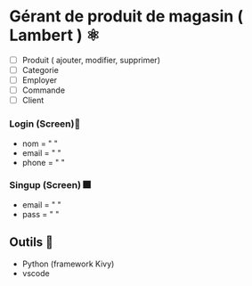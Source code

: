 # Gérant de produit de magasin ( Lambert ) ⚛

- [ ] Produit ( ajouter, modifier, supprimer)
- [ ] Categorie
- [ ] Employer
- [ ] Commande
- [ ] Client

### Login (Screen)🛐
* nom = " "
* email = " "
* phone = " "

### Singup (Screen) 🎆
* email = " "
* pass = " "

## Outils 🔧
- Python (framework Kivy)
- vscode